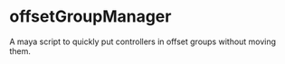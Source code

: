 # offsetGroupManager
A maya script to quickly put controllers in offset groups without moving them.
